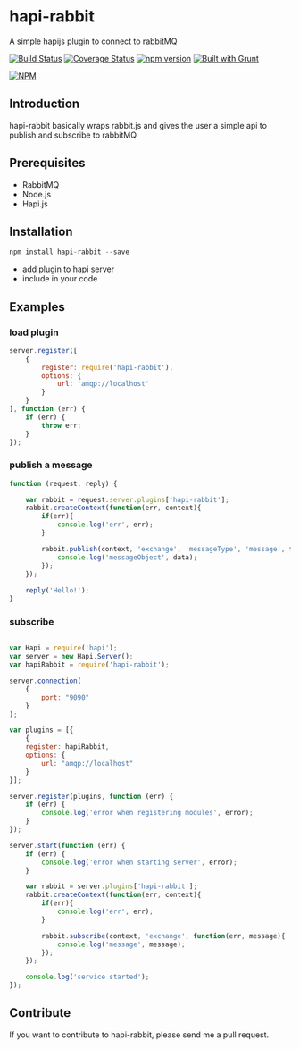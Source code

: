 # hapi-rabbit
A simple hapijs plugin to connect to rabbitMQ

[![Build Status](https://travis-ci.org/aduis/hapi-rabbit.svg?branch=master)](https://travis-ci.org/aduis/hapi-rabbit) [![Coverage Status](https://img.shields.io/coveralls/aduis/hapi-rabbit.svg)](https://coveralls.io/r/aduis/hapi-rabbit?branch=master) [![npm version](https://badge.fury.io/js/hapi-rabbit.svg)](http://badge.fury.io/js/hapi-rabbit) [![Built with Grunt](https://cdn.gruntjs.com/builtwith.png)](http://gruntjs.com/)

[![NPM](https://nodei.co/npm/hapi-rabbit.png)](https://npmjs.org/package/hapi-rabbit)

## Introduction
hapi-rabbit basically wraps rabbit.js and gives the user a simple api to publish and subscribe to rabbitMQ

## Prerequisites
* RabbitMQ
* Node.js
* Hapi.js

## Installation
```javascript
npm install hapi-rabbit --save
```
* add plugin to hapi server
* include in your code

## Examples
### load plugin
```javascript
server.register([
    {
        register: require('hapi-rabbit'),
        options: { 
            url: 'amqp://localhost'
        } 
    }
], function (err) {
    if (err) {
        throw err;
    }
});
```
### publish a message
```javascript
function (request, reply) {

    var rabbit = request.server.plugins['hapi-rabbit'];
    rabbit.createContext(function(err, context){
        if(err){
            console.log('err', err);
        }

        rabbit.publish(context, 'exchange', 'messageType', 'message', function(err, data){
            console.log('messageObject', data);
        });
    });
    
    reply('Hello!');
}
```
### subscribe
```javascript

var Hapi = require('hapi');
var server = new Hapi.Server();
var hapiRabbit = require('hapi-rabbit');

server.connection(
    {
        port: "9090"
    }
);

var plugins = [{
    {
    register: hapiRabbit,
    options: {
        url: "amqp://localhost"
    }
}];

server.register(plugins, function (err) {
    if (err) {
        console.log('error when registering modules', error);
    }
});

server.start(function (err) {
    if (err) {
        console.log('error when starting server', error);
    }

    var rabbit = server.plugins['hapi-rabbit'];
    rabbit.createContext(function(err, context){
        if(err){
            console.log('err', err);
        }

        rabbit.subscribe(context, 'exchange', function(err, message){
            console.log('message', message);
        });
    });

    console.log('service started');
});

```
## Contribute
If you want to contribute to hapi-rabbit, please send me a pull request.
